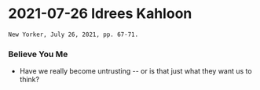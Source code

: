 # 2021-07-26 Idrees Kahloon  
	New Yorker, July 26, 2021, pp. 67-71.
	
### Believe You Me
 - Have we really become untrusting -- or is that just what they want us to think?


